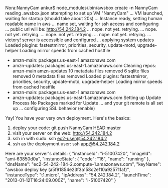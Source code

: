Nora:NannyCam ankur$ node_modules/.bin/awsbox create -n NannyCam
reading .awsbox.json
attempting to set up VM "NannyCam"
   ... VM launched, waiting for startup (should take about 20s)
   ... Instance ready, setting human readable name in aws
   ... name set, waiting for ssh access and configuring
   ... public url will be: http://54.242.184.2
   ... nope.  not yet.  retrying.
   ... nope.  not yet.  retrying.
   ... nope.  not yet.  retrying.
   ... nope.  not yet.  retrying.
   ... victory!  server is accessible and configured
   ... applying system updates
Loaded plugins: fastestmirror, priorities, security, update-motd, upgrade-helper
Loading mirror speeds from cached hostfile
 * amzn-main: packages.us-east-1.amazonaws.com
 * amzn-updates: packages.us-east-1.amazonaws.com
Cleaning repos: amzn-main amzn-updates
10 metadata files removed
6 sqlite files removed
0 metadata files removed
Loaded plugins: fastestmirror, priorities, security, update-motd, upgrade-helper
Loading mirror speeds from cached hostfile
 * amzn-main: packages.us-east-1.amazonaws.com
 * amzn-updates: packages.us-east-1.amazonaws.com
Setting up Update Process
No Packages marked for Update
   ... and your git remote is all set up
   ... configuring SSL behavior (enable)

Yay!  You have your very own deployment.  Here's the basics:

 1. deploy your code:  git push NannyCam HEAD:master
 2. visit your server on the web: http://54.242.184.2
 3. ssh in with sudo: ssh ec2-user@54.242.184.2
 4. ssh as the deployment user: ssh app@54.242.184.2

 Here are your server's details: {
    "instanceId": "i-51007420",
    "imageId": "ami-63850d0a",
    "instanceState": {
        "code": "16",
        "name": "running"
    },
    "dnsName": "ec2-54-242-184-2.compute-1.amazonaws.com",
    "keyName": "awsbox deploy key (a5f91854e23f3a158c2ef10a925711af)",
    "instanceType": "t1.micro",
    "ipAddress": "54.242.184.2",
    "launchTime": "2013-01-12T16:24:09.000Z",
    "name": "i-51007420"
}
